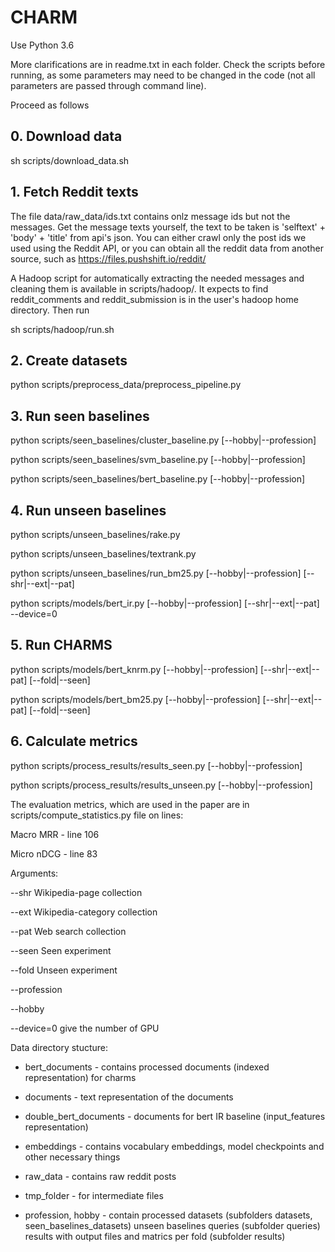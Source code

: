 # CHARM
Use Python 3.6

More clarifications are in readme.txt in each folder. 
Check the scripts before running, as some parameters may need to be changed in the code (not all parameters are passed through command line).

Proceed as follows

## 0. Download data
sh scripts/download_data.sh

## 1. Fetch Reddit texts
The file data/raw_data/ids.txt contains onlz message ids but not the messages. Get the message texts yourself, the text to be taken is 'selftext' + 'body' + 'title' from api's json. You can either crawl only the post ids we used using the Reddit API, or you can obtain all the reddit data from another source, such as https://files.pushshift.io/reddit/

A Hadoop script for automatically extracting the needed messages and cleaning them is available in scripts/hadoop/. It expects to find reddit_comments and reddit_submission is in the user's hadoop home directory. Then run

sh scripts/hadoop/run.sh

## 2. Create datasets
python scripts/preprocess_data/preprocess_pipeline.py

## 3. Run seen baselines
python scripts/seen_baselines/cluster_baseline.py [--hobby|--profession]

python scripts/seen_baselines/svm_baseline.py [--hobby|--profession]

python scripts/seen_baselines/bert_baseline.py [--hobby|--profession]

## 4. Run unseen baselines
python scripts/unseen_baselines/rake.py

python scripts/unseen_baselines/textrank.py

python scripts/unseen_baselines/run_bm25.py [--hobby|--profession] [--shr|--ext|--pat]

python scripts/models/bert_ir.py [--hobby|--profession] [--shr|--ext|--pat] --device=0

## 5. Run CHARMS
python scripts/models/bert_knrm.py [--hobby|--profession] [--shr|--ext|--pat] [--fold|--seen]

python scripts/models/bert_bm25.py [--hobby|--profession] [--shr|--ext|--pat] [--fold|--seen]

## 6. Calculate metrics
python scripts/process_results/results_seen.py [--hobby|--profession]

python scripts/process_results/results_unseen.py [--hobby|--profession]

The evaluation metrics, which are used in the paper are in scripts/compute_statistics.py file on lines:

Macro MRR - line 106

Micro nDCG - line 83

Arguments:

--shr Wikipedia-page collection

--ext Wikipedia-category collection

--pat Web search collection


--seen Seen experiment

--fold Unseen experiment


--profession

--hobby


--device=0 give the number of GPU

Data directory stucture:

  - bert_documents    -   contains processed documents (indexed representation) for charms
  
  - documents -   text representation of the documents
  
  - double_bert_documents -   documents for bert IR baseline (input_features representation)
  
  - embeddings    -   contains vocabulary embeddings, model checkpoints and other necessary things
  
  - raw_data  -   contains raw reddit posts
  
  - tmp_folder    -   for intermediate files
  
  - profession, hobby -   contain processed datasets (subfolders datasets, seen_baselines_datasets)
                                unseen baselines queries (subfolder queries)
                                results with output files and matrics per fold (subfolder results)
